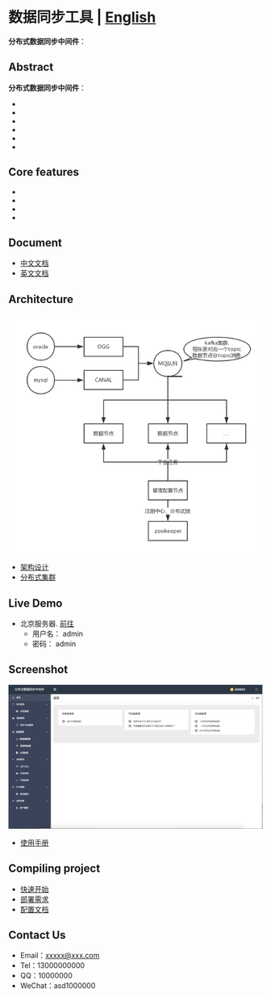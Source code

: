 # 数据同步工具 | [English](./README_EN.md)
**分布式数据同步中间件**：

## Abstract
**分布式数据同步中间件**：

+ 
+ 
+ 
+ 
+ 
+ 

## Core features
+ 
+ 
+ 
+

## Document
+ [中文文档](./doc/document.md)
+ [英文文档](./doc/)

## Architecture
![Node节点内存模型](./doc/img/架构设计.png)
+ [架构设计](./doc/architecture.md)
+ [分布式集群](./doc/scale.md)

## Live Demo
- 北京服务器. [前往]()
  - 用户名： admin
  - 密码： admin

## Screenshot
![首页](./doc/img/首页.png)
+ [使用手册](./doc/manager_manual.md)

## Compiling project
+ [快速开始](./doc/quick_start.md)
+ [部署需求](./doc/requirement.md)
+ [配置文档](./doc/profiles.md)

## Contact Us
* Email：xxxxx@xxx.com
* Tel：13000000000
* QQ：10000000
* WeChat：asd1000000


